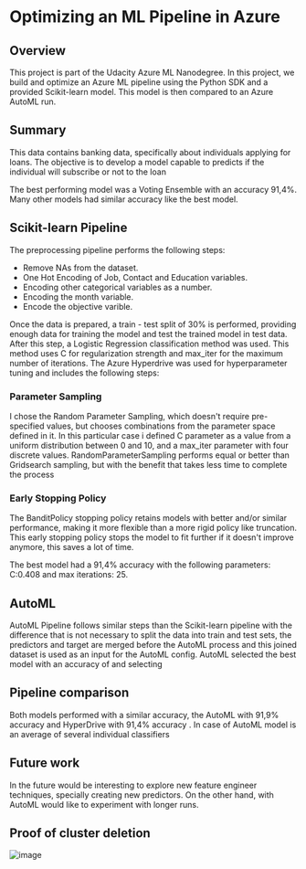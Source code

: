# Optimizing an ML Pipeline in Azure

## Overview
This project is part of the Udacity Azure ML Nanodegree.
In this project, we build and optimize an Azure ML pipeline using the Python SDK and a provided Scikit-learn model.
This model is then compared to an Azure AutoML run.

## Summary
This data contains banking data, specifically about individuals applying for loans. The objective is to develop a model capable to predicts if
the individual will subscribe or not to the loan

The best performing model was a Voting Ensemble with an accuracy 91,4%. Many other models had similar accuracy like the best model.

## Scikit-learn Pipeline
The preprocessing pipeline performs the following steps:
- Remove NAs from the dataset.
-  One Hot Encoding of Job, Contact and Education variables.
-  Encoding other categorical variables as a number.
-  Encoding the month variable.
-  Encode the objective varible.

Once the data is prepared, a train - test split of 30% is performed, providing enough data for training the model and test the trained model in test data. After this step, a Logistic Regression classification method was used. This method uses C for regularization strength and max_iter for the maximum number of iterations.
The Azure Hyperdrive was used for hyperparameter tuning and includes the following steps:

### Parameter Sampling
I chose the Random Parameter Sampling, which doesn't require pre-specified values, but chooses combinations from the parameter space defined in it. In this particular case i defined C parameter as a value from a uniform distribution between 0 and 10, and a max_iter parameter with four discrete values.
RandomParameterSampling performs equal or better than Gridsearch sampling, but with the benefit that takes less time to complete the process

### Early Stopping Policy
The BanditPolicy stopping policy retains models with better and/or similar performance, making it more flexible than a more rigid policy like truncation. This early stopping policy stops the model to fit further if it doesn't improve anymore, this saves a lot of time.

The best model had a 91,4% accuracy with the following parameters: C:0.408 and max iterations: 25.  

## AutoML
AutoML Pipeline follows similar steps than the Scikit-learn pipeline with the difference that is not necessary to split the data into train and test sets, the predictors and target are merged before the AutoML process and this joined dataset is used as an input for the AutoML config.
AutoML selected the best model with an accuracy of   and selecting 

## Pipeline comparison
Both models performed with a similar accuracy, the AutoML with 91,9% accuracy and HyperDrive with 91,4% accuracy . In case of AutoML model is an average of several individual classifiers

## Future work
In the future would be interesting to explore new feature engineer techniques, specially creating new predictors. On the other hand, with AutoML would like to experiment with longer runs.

## Proof of cluster deletion
![image](https://user-images.githubusercontent.com/47700844/116472978-9a020c00-a844-11eb-9e4f-ba35e21fba6f.png)



